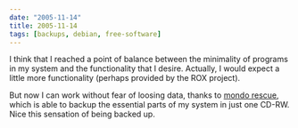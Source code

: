 ```yaml
---
date: "2005-11-14"
title: 2005-11-14
tags: [backups, debian, free-software]
---
```

I think that I reached a point of balance between the minimality of
programs in my system and the functionality that I desire.
Actually, I would expect a little more functionality (perhaps
provided by the ROX project).

But now I can work without fear of loosing data, thanks to
[mondo rescue](http://packages.debian.org/mondo), which is able to
backup the essential parts of my system in just one CD-RW. Nice
this sensation of being backed up.


